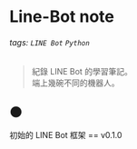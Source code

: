 # Line-Bot note

###### tags: `LINE Bot` `Python`



> 紀錄 LINE Bot 的學習筆記。\
> 端上幾碗不同的機器人。

## :new_moon: 
初始的 LINE Bot 框架 == v0.1.0
